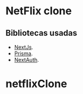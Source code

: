 # NetFlix clone

## Bibliotecas usadas
* [NextJs](https://nextjs.org/).
* [Prisma](https://www.prisma.io/nextjs).
* [NextAuth](https://next-auth.js.org/).
# netflixClone
